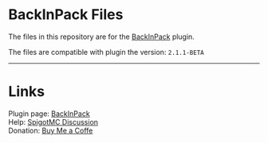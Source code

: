 # BackInPack Files
The files in this repository are for the [BackInPack](https://www.spigotmc.org/resources/backinpack-portable-backpack-%E2%9C%A8-1-13-x-1-19-x.102384/) plugin.

The files are compatible with plugin the version: <code>2.1.1-BETA</code>

___

# Links
Plugin page: [BackInPack](https://www.spigotmc.org/resources/backinpack-portable-backpack-%E2%9C%A8-1-13-x-1-19-x.102384/)  
Help: [SpigotMC Discussion](https://www.spigotmc.org/threads/backinpack-portable-backpack-%E2%9C%A8-1-13-x-1-19-x.559147/)  
Donation: [Buy Me a Coffe]([https://www.paypal.me/oliosdonate](https://www.buymeacoffee.com/olios)https://www.buymeacoffee.com/olios)
